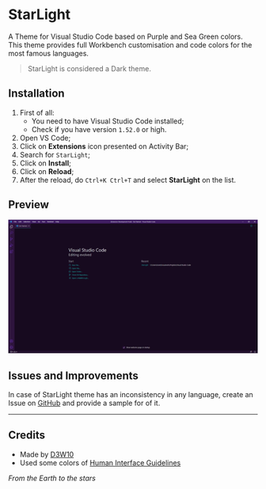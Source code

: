 # StarLight
A Theme for Visual Studio Code based on Purple and Sea Green colors. This theme provides full Workbench customisation and code colors for the most famous languages.

> StarLight is considered a Dark theme.

## Installation
1. First of all:
    * You need to have Visual Studio Code installed;
    * Check if you have version `1.52.0` or high.
2. Open VS Code;
3. Click on **Extensions** icon presented on Activity Bar;
4. Search for `StarLight`;
5. Click on **Install**;
6. Click on **Reload**;
7. After the reload, do `Ctrl+K Ctrl+T` and select **StarLight** on the list.

## Preview
![StarLight Theme Preview](https://raw.githubusercontent.com/D3W10/StarLight/master/preview.png)

## Issues and Improvements
In case of StarLight theme has an inconsistency in any language, create an Issue on [GitHub](https://github.com/D3W10/StarLight) and provide a sample for of it.

***

## Credits
* Made by [D3W10](https://d3w10.netlify.app/)
* Used some colors of [Human Interface Guidelines](https://developer.apple.com/design/human-interface-guidelines/ios/visual-design/color/)

*From the Earth to the stars*
